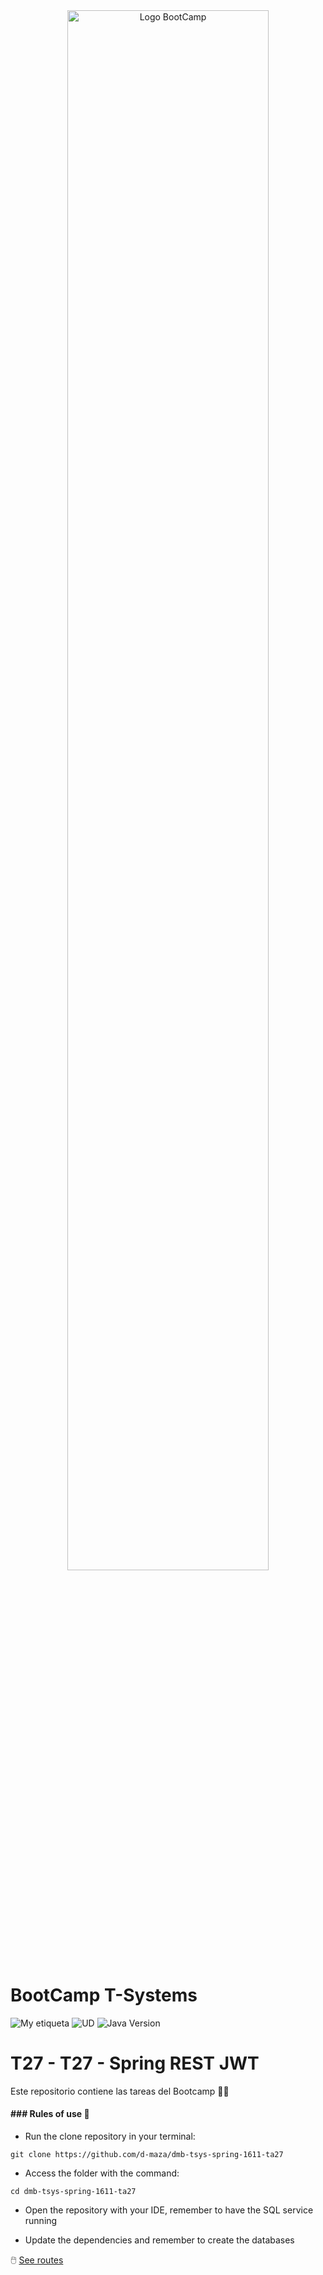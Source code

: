 <div align="center"><img width="80%"  src="https://github.com/TECHMA-Bootcamp-FullStack-Java-Angular/dmb-tsys-java-2010-ta15/blob/main/docs/logoDark.png?raw=trueg"  alt="Logo BootCamp" /></div>

# BootCamp T-Systems

![My etiqueta](https://img.shields.io/badge/David%20Maza-DiveCode%F0%9F%90%99-blue) ![UD](https://img.shields.io/badge/TA-27-orange)  ![Java Version](https://img.shields.io/badge/SprintBoot-Raillway-red)

# T27 - T27 - Spring REST JWT

Este repositorio contiene las tareas del Bootcamp 👨‍💻

#### ### Rules of use 🚀

- Run the clone repository in your terminal:

``git clone https://github.com/d-maza/dmb-tsys-spring-1611-ta27``


- Access the folder with the command:

`cd dmb-tsys-spring-1611-ta27`

- Open the repository with your IDE, remember to have the SQL service running

- Update the dependencies and remember to create the databases

🖱️ [See routes](https://techma-bootcamp-fullstack-java-angular.github.io/dmb-tsys-spring-1611-ta27/)  


